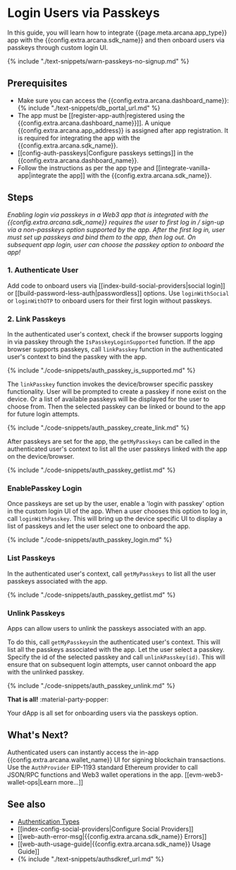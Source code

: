 # Login Users via Passkeys

In this guide, you will learn how to integrate {{page.meta.arcana.app_type}} app with the {{config.extra.arcana.sdk_name}} and then onboard users via passkeys through custom login UI.

{% include "./text-snippets/warn-passkeys-no-signup.md" %}

## Prerequisites

* Make sure you can access the {{config.extra.arcana.dashboard_name}}: {% include "./text-snippets/db_portal_url.md" %}
* The app must be [[register-app-auth|registered using the {{config.extra.arcana.dashboard_name}}]]. A unique {{config.extra.arcana.app_address}} is assigned after app registration. It is required for integrating the app with the {{config.extra.arcana.sdk_name}}.
* [[config-auth-passkeys|Configure passkeys settings]] in the  {{config.extra.arcana.dashboard_name}}.
* Follow the instructions as per the app type and [[integrate-vanilla-app|integrate the app]] with the {{config.extra.arcana.sdk_name}}.

## Steps

*Enabling login via passkeys in a Web3 app that is integrated with the {{config.extra.arcana.sdk_name}} requires the user to first log in / sign-up via a non-passkeys option supported by the app. After the first log in, user must set up passkeys and bind them to the app, then log out. On subsequent app login, user can choose the passkey option to onboard the app!*

### 1. Authenticate User

Add code to onboard users via [[index-build-social-providers|social login]] or [[build-password-less-auth|passwordless]] options. Use `loginWithSocial` or `loginWithOTP` to onboard users for their first login without passkeys.

### 2. Link Passkeys

In the authenticated user's context, check if the browser supports logging in via passkey through the `IsPasskeyLoginSupported` function. If the app browser supports passkeys, call `linkPasskey` function in the authenticated user's context to bind the passkey with the app. 

{% include "./code-snippets/auth_passkey_is_supported.md" %}

The `linkPasskey` function invokes the device/browser specific passkey functionality. User will be prompted to create a passkey if none exist on the device. Or a list of available passkeys will be displayed for the user to choose from. Then the selected passkey can be linked or bound to the app for future login attempts. 

{% include "./code-snippets/auth_passkey_create_link.md" %}

After passkeys are set for the app, the `getMyPasskeys` can be called in the authenticated user's context to list all the user passkeys linked with the app on the device/browser.

{% include "./code-snippets/auth_passkey_getlist.md" %}

### EnablePasskey Login

Once passkeys are set up by the user, enable a 'login with passkey' option in the custom login UI of the app. When a user chooses this option to log in, call `loginWithPasskey`. This will bring up the device specific UI to display a list of passkeys and let the user select one to onboard the app.

{% include "./code-snippets/auth_passkey_login.md" %}

### List Passkeys

In the authenticated user's context, call `getMyPasskeys` to list all the user passkeys associated with the app.

{% include "./code-snippets/auth_passkey_getlist.md" %}

### Unlink Passkeys

Apps can allow users to unlink the passkeys associated with an app. 

To do this, call `getMyPasskeys`in the authenticated user's context. This will list all the passkeys associated with the app. Let the user select a passkey. Specify the id of the selected passkey and call `unlinkPasskey(id)`. This will ensure that on subsequent login attempts, user cannot onboard the app with the unlinked passkey.

{% include "./code-snippets/auth_passkey_unlink.md" %}

**That is all!**  :material-party-popper:

Your dApp is all set for onboarding users via the passkeys option.

## What's Next?

Authenticated users can instantly access the in-app {{config.extra.arcana.wallet_name}} UI for signing blockchain transactions. Use the `AuthProvider` EIP-1193 standard Ethereum provider to call JSON/RPC functions and Web3 wallet operations in the app. [[evm-web3-wallet-ops|Learn more...]]

## See also

* [Authentication Types]({{page.meta.arcana.root_rel_path}}/concepts/authtype/index.md)
* [[index-config-social-providers|Configure Social Providers]]
* [[web-auth-error-msg|{{config.extra.arcana.sdk_name}} Errors]]
* [[web-auth-usage-guide|{{config.extra.arcana.sdk_name}} Usage Guide]]
* {% include "./text-snippets/authsdkref_url.md" %}
